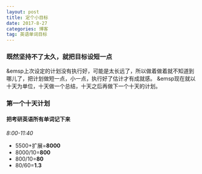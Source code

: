 ```yaml
---
layout: post
title: 定个小目标
date: 2017-8-27
categories: 博客
tag: 英语单词目标
---
```


### 既然坚持不了太久，就把目标设短一点
&emsp上次设定的计划没有执行好，可能是太长远了，所以做着做着就不知道到哪儿了，把计划做短一点，小一点，执行好了估计才有成就感。
&emsp现在就以十天为单位，十天做一个总结，十天之后再做下一个十天的计划。

### 第一个十天计划

#### 把考研英语所有单词记下来
  *8:00-11:40*

  * 5500+扩展=**8000**
  * 8000/10=**800**
  * 800/10=**80**
  * 80/60=**1.3**
